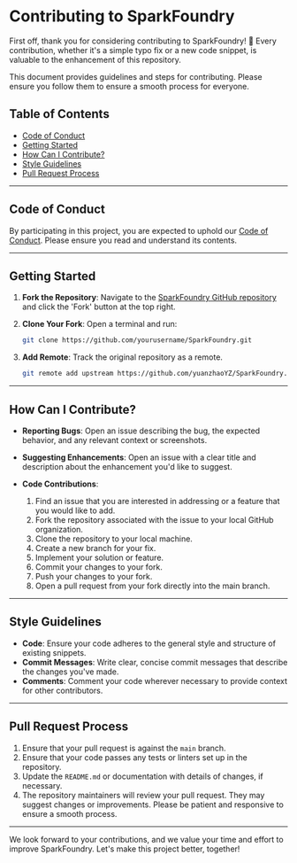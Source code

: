 # Contributing to SparkFoundry

First off, thank you for considering contributing to SparkFoundry! 🎉 Every contribution, whether it's a simple typo fix or a new code snippet, is valuable to the enhancement of this repository.

This document provides guidelines and steps for contributing. Please ensure you follow them to ensure a smooth process for everyone.

## Table of Contents

- [Code of Conduct](#code-of-conduct)
- [Getting Started](#getting-started)
- [How Can I Contribute?](#how-can-i-contribute)
- [Style Guidelines](#style-guidelines)
- [Pull Request Process](#pull-request-process)

---

## Code of Conduct

By participating in this project, you are expected to uphold our [Code of Conduct](CODE_OF_CONDUCT.md). Please ensure you read and understand its contents.

---

## Getting Started

1. **Fork the Repository**: Navigate to the [SparkFoundry GitHub repository](https://github.com/yuanzhaoYZ/SparkFoundry) and click the 'Fork' button at the top right.

2. **Clone Your Fork**: Open a terminal and run:
    ```bash
    git clone https://github.com/yourusername/SparkFoundry.git
    ```

3. **Add Remote**: Track the original repository as a remote.
    ```bash
    git remote add upstream https://github.com/yuanzhaoYZ/SparkFoundry.git
    ```

---

## How Can I Contribute?

- **Reporting Bugs**: Open an issue describing the bug, the expected behavior, and any relevant context or screenshots.

- **Suggesting Enhancements**: Open an issue with a clear title and description about the enhancement you'd like to suggest.

- **Code Contributions**:
  1. Find an issue that you are interested in addressing or a feature that you would like to add.
  2. Fork the repository associated with the issue to your local GitHub organization.
  3. Clone the repository to your local machine.
  4. Create a new branch for your fix.
  5. Implement your solution or feature.
  6. Commit your changes to your fork.
  7. Push your changes to your fork.
  8. Open a pull request from your fork directly into the main branch.

---

## Style Guidelines

- **Code**: Ensure your code adheres to the general style and structure of existing snippets.
- **Commit Messages**: Write clear, concise commit messages that describe the changes you've made.
- **Comments**: Comment your code wherever necessary to provide context for other contributors.

---

## Pull Request Process

1. Ensure that your pull request is against the `main` branch.
2. Ensure that your code passes any tests or linters set up in the repository.
3. Update the `README.md` or documentation with details of changes, if necessary.
4. The repository maintainers will review your pull request. They may suggest changes or improvements. Please be patient and responsive to ensure a smooth process.

---

We look forward to your contributions, and we value your time and effort to improve SparkFoundry. Let's make this project better, together!
